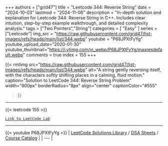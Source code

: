 
+++
authors = ["grid47"]
title = "Leetcode 344: Reverse String"
date = "2024-10-03"
lastmod = "2024-11-06"
description = "In-depth solution and explanation for Leetcode 344: Reverse String in C++. Includes clear intuition, step-by-step example walkthrough, and detailed complexity analysis."
tags = ["Two Pointers","String"]
categories = [
    "Easy"
]
series = ["Leetcode"]
img_src = "https://raw.githubusercontent.com/grid47/list-images/refs/heads/main/list/344.webp"
youtube = "P68JPXtFyYg"
youtube_upload_date="2020-01-30"
youtube_thumbnail="https://i.ytimg.com/vi_webp/P68JPXtFyYg/maxresdefault.webp"
comments = true
index = 155
+++


{{< rmtimg 
    src="https://raw.githubusercontent.com/grid47/list-images/refs/heads/main/list/344.webp" 
    alt="A string gently reversing itself, with the characters softly shifting places in a calming, fluid motion."
    caption="Solution to LeetCode 344: Reverse String Problem"
    width="900px"
    borderRadius="8px"
    align="center" 
    captionColor="#555"
>}}
---
{{< leetcode 155 >}}

[`Link to LeetCode Lab`](https://leetcode.com/problems/reverse-string/description/)

---
{{< youtube P68JPXtFyYg >}}
| [LeetCode Solutions Library](https://grid47.xyz/leetcode/) / [DSA Sheets](https://grid47.xyz/sheets/) / [Course Catalog](https://grid47.xyz/courses/) |
| --- |
